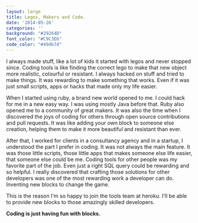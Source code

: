 ```yaml
---
layout: large
title: Legos, Makers and Code.
date: '2014-05-26'
categories: ''
background: "#29264D"
font_color: "#C9C3E6"
code_color: "#494b7d"
---
```

I always made stuff, like a lot of kids it started with legos and never stopped since. Coding tools is like finding the correct lego to make that new object more realistic, colourful or resistant. I always hacked on stuff and tried to make things. It was rewarding to make something that works. Even if it was just small scripts, apps or hacks that made only my life easier. 

When I started using ruby, a brand new world opened to me. I could hack for me in a new easy way. I was using mostly Java before that. Ruby also opened me to a community of great makers. It was also the time when I discovered the joys of coding for others through open source contributions and pull requests. It was like adding your own block to someone else creation, helping them to make it more beautiful and resistant than ever.

After that, I worked for clients in a consultancy agency and in a startup, I understood the part I prefer in coding. It was not always the main feature. It was those little scripts, those little apps that makes someone else life easier, that someone else could be me. Coding tools for other people was my favorite part of the job. Even just a right SQL query could be rewarding and so helpful. I really discovered that crafting those solutions for other developers was one of the most rewarding work a developer can do. Inventing new blocks to change the game.

This is the reason I'm so happy to join the tools team at heroku. I'll be able to provide new blocks to those amazingly skilled developers. 

**Coding is just having fun with blocks.**
